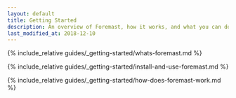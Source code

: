 ```yaml
---
layout: default
title: Getting Started
description: An overview of Foremast, how it works, and what you can do with it.
last_modified_at: 2018-12-10
---
```


{% include_relative guides/_getting-started/whats-foremast.md %}

{% include_relative guides/_getting-started/install-and-use-foremast.md %}

{% include_relative guides/_getting-started/how-does-foremast-work.md %}